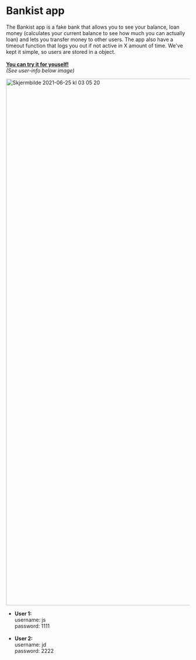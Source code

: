 # Bankist app

The Bankist app is a fake bank that allows you to see your balance, loan money (calculates your current balance to see how much you can actually loan) and lets you transfer money to other users. The app also have a timeout function that logs you out if not active in X amount of time. We've kept it simple, so users are stored in a object. <br><br><a href="https://martinfjeld.github.io/Bankist-app/"><b>You can try it for youself!</b></a><br><i>(See user-info below image)</i>

<img width="1440" alt="Skjermbilde 2021-06-25 kl  03 05 20" src="https://user-images.githubusercontent.com/4175275/123354387-cf388b00-d563-11eb-8ff2-0c9f9778b8ac.png">

<ul>
<li><b>User 1:</b></li>
  username: js<br>
  password: 1111
<br><br>
<li><b>User 2:</b></li>
  username: jd<br>
  password: 2222
  </ul>
